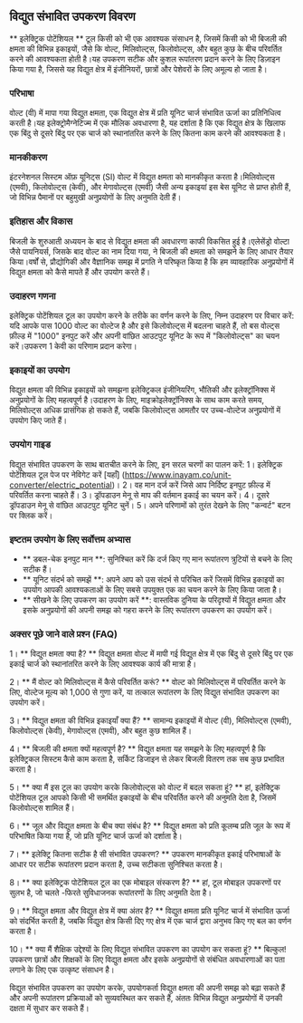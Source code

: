 ## विद्युत संभावित उपकरण विवरण

** इलेक्ट्रिक पोटेंशियल ** टूल किसी को भी एक आवश्यक संसाधन है, जिसमें किसी को भी बिजली की क्षमता की विभिन्न इकाइयों, जैसे कि वोल्ट, मिलिवोल्ट्स, किलोवोल्ट्स, और बहुत कुछ के बीच परिवर्तित करने की आवश्यकता होती है।यह उपकरण सटीक और कुशल रूपांतरण प्रदान करने के लिए डिज़ाइन किया गया है, जिससे यह विद्युत क्षेत्र में इंजीनियरों, छात्रों और पेशेवरों के लिए अमूल्य हो जाता है।

### परिभाषा

वोल्ट (वी) में मापा गया विद्युत क्षमता, एक विद्युत क्षेत्र में प्रति यूनिट चार्ज संभावित ऊर्जा का प्रतिनिधित्व करती है।यह इलेक्ट्रोमैग्नेटिज्म में एक मौलिक अवधारणा है, यह दर्शाता है कि एक विद्युत क्षेत्र के खिलाफ एक बिंदु से दूसरे बिंदु पर एक चार्ज को स्थानांतरित करने के लिए कितना काम करने की आवश्यकता है।

### मानकीकरण

इंटरनेशनल सिस्टम ऑफ़ यूनिट्स (SI) वोल्ट में विद्युत क्षमता को मानकीकृत करता है।मिलिवोल्ट्स (एमवी), किलोवोल्ट्स (केवी), और मेगावोल्ट्स (एमवी) जैसी अन्य इकाइयां इस बेस यूनिट से प्राप्त होती हैं, जो विभिन्न पैमानों पर बहुमुखी अनुप्रयोगों के लिए अनुमति देती हैं।

### इतिहास और विकास

बिजली के शुरुआती अध्ययन के बाद से विद्युत क्षमता की अवधारणा काफी विकसित हुई है।एलेसेंड्रो वोल्टा जैसे पायनियर्स, जिसके बाद वोल्ट का नाम दिया गया, ने बिजली की क्षमता को समझने के लिए आधार तैयार किया।वर्षों से, प्रौद्योगिकी और वैज्ञानिक समझ में प्रगति ने परिष्कृत किया है कि हम व्यावहारिक अनुप्रयोगों में विद्युत क्षमता को कैसे मापते हैं और उपयोग करते हैं।

### उदाहरण गणना

इलेक्ट्रिक पोटेंशियल टूल का उपयोग करने के तरीके का वर्णन करने के लिए, निम्न उदाहरण पर विचार करें: यदि आपके पास 1000 वोल्ट का वोल्टेज है और इसे किलोवोल्ट्स में बदलना चाहते हैं, तो बस वोल्ट्स फ़ील्ड में "1000" इनपुट करें और अपनी वांछित आउटपुट यूनिट के रूप में "किलोवोल्ट्स" का चयन करें।उपकरण 1 केवी का परिणाम प्रदान करेगा।

### इकाइयों का उपयोग

विद्युत क्षमता की विभिन्न इकाइयों को समझना इलेक्ट्रिकल इंजीनियरिंग, भौतिकी और इलेक्ट्रॉनिक्स में अनुप्रयोगों के लिए महत्वपूर्ण है।उदाहरण के लिए, माइक्रोइलेक्ट्रॉनिक्स के साथ काम करते समय, मिलिवोल्ट्स अधिक प्रासंगिक हो सकते हैं, जबकि किलोवोल्ट्स आमतौर पर उच्च-वोल्टेज अनुप्रयोगों में उपयोग किए जाते हैं।

### उपयोग गाइड

विद्युत संभावित उपकरण के साथ बातचीत करने के लिए, इन सरल चरणों का पालन करें:
1। इलेक्ट्रिक पोटेंशियल टूल पेज पर नेविगेट करें [यहाँ] (https://www.inayam.co/unit-converter/electric_potential)।
2। वह मान दर्ज करें जिसे आप निर्दिष्ट इनपुट फ़ील्ड में परिवर्तित करना चाहते हैं।
3। ड्रॉपडाउन मेनू से माप की वर्तमान इकाई का चयन करें।
4। दूसरे ड्रॉपडाउन मेनू से वांछित आउटपुट यूनिट चुनें।
5। अपने परिणामों को तुरंत देखने के लिए "कन्वर्ट" बटन पर क्लिक करें।

### इष्टतम उपयोग के लिए सर्वोत्तम अभ्यास

- ** डबल-चेक इनपुट मान **: सुनिश्चित करें कि दर्ज किए गए मान रूपांतरण त्रुटियों से बचने के लिए सटीक हैं।
- ** यूनिट संदर्भ को समझें **: अपने आप को उस संदर्भ से परिचित करें जिसमें विभिन्न इकाइयों का उपयोग आपकी आवश्यकताओं के लिए सबसे उपयुक्त एक का चयन करने के लिए किया जाता है।
- ** सीखने के लिए उपकरण का उपयोग करें **: वास्तविक दुनिया के परिदृश्यों में विद्युत क्षमता और इसके अनुप्रयोगों की अपनी समझ को गहरा करने के लिए रूपांतरण उपकरण का उपयोग करें।

### अक्सर पूछे जाने वाले प्रश्न (FAQ)

1। ** विद्युत क्षमता क्या है? **
विद्युत क्षमता वोल्ट में मापी गई विद्युत क्षेत्र में एक बिंदु से दूसरे बिंदु पर एक इकाई चार्ज को स्थानांतरित करने के लिए आवश्यक कार्य की मात्रा है।

2। ** मैं वोल्ट को मिलिवोल्ट्स में कैसे परिवर्तित करूं? **
वोल्ट को मिलिवोल्ट्स में परिवर्तित करने के लिए, वोल्टेज मूल्य को 1,000 से गुणा करें, या तत्काल रूपांतरण के लिए विद्युत संभावित उपकरण का उपयोग करें।

3। ** विद्युत क्षमता की विभिन्न इकाइयाँ क्या हैं? **
सामान्य इकाइयों में वोल्ट (वी), मिलिवोल्ट्स (एमवी), किलोवोल्ट्स (केवी), मेगावोल्ट्स (एमवी), और बहुत कुछ शामिल हैं।

4। ** बिजली की क्षमता क्यों महत्वपूर्ण है? **
विद्युत क्षमता यह समझने के लिए महत्वपूर्ण है कि इलेक्ट्रिकल सिस्टम कैसे काम करता है, सर्किट डिजाइन से लेकर बिजली वितरण तक सब कुछ प्रभावित करता है।

5। ** क्या मैं इस टूल का उपयोग करके किलोवोल्ट्स को वोल्ट में बदल सकता हूं? **
हां, इलेक्ट्रिक पोटेंशियल टूल आपको किसी भी समर्थित इकाइयों के बीच परिवर्तित करने की अनुमति देता है, जिसमें किलोवोल्ट्स शामिल हैं।

6। ** जूल और विद्युत क्षमता के बीच क्या संबंध है? **
विद्युत क्षमता को प्रति कूलम्ब प्रति जूल के रूप में परिभाषित किया गया है, जो प्रति यूनिट चार्ज ऊर्जा को दर्शाता है।

7। ** इलेक्ट्रि कितना सटीक है सी संभावित उपकरण? **
उपकरण मानकीकृत इकाई परिभाषाओं के आधार पर सटीक रूपांतरण प्रदान करता है, उच्च सटीकता सुनिश्चित करता है।

8। ** क्या इलेक्ट्रिक पोटेंशियल टूल का एक मोबाइल संस्करण है? **
हां, टूल मोबाइल उपकरणों पर सुलभ है, जो चलते -फिरते सुविधाजनक रूपांतरणों के लिए अनुमति देता है।

9। ** विद्युत क्षमता और विद्युत क्षेत्र में क्या अंतर है? **
विद्युत क्षमता प्रति यूनिट चार्ज में संभावित ऊर्जा को संदर्भित करती है, जबकि विद्युत क्षेत्र किसी दिए गए क्षेत्र में एक चार्ज द्वारा अनुभव किए गए बल का वर्णन करता है।

10। ** क्या मैं शैक्षिक उद्देश्यों के लिए विद्युत संभावित उपकरण का उपयोग कर सकता हूं? **
बिल्कुल!उपकरण छात्रों और शिक्षकों के लिए विद्युत क्षमता और इसके अनुप्रयोगों से संबंधित अवधारणाओं का पता लगाने के लिए एक उत्कृष्ट संसाधन है।

विद्युत संभावित उपकरण का उपयोग करके, उपयोगकर्ता विद्युत क्षमता की अपनी समझ को बढ़ा सकते हैं और अपनी रूपांतरण प्रक्रियाओं को सुव्यवस्थित कर सकते हैं, अंततः विभिन्न विद्युत अनुप्रयोगों में उनकी दक्षता में सुधार कर सकते हैं।